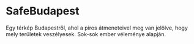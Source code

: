 # SafeBudapest
Egy térkép Budapestről, ahol a piros átmeneteivel meg van jelölve, hogy mely területek veszélyesek. Sok-sok ember véleménye alapján.
